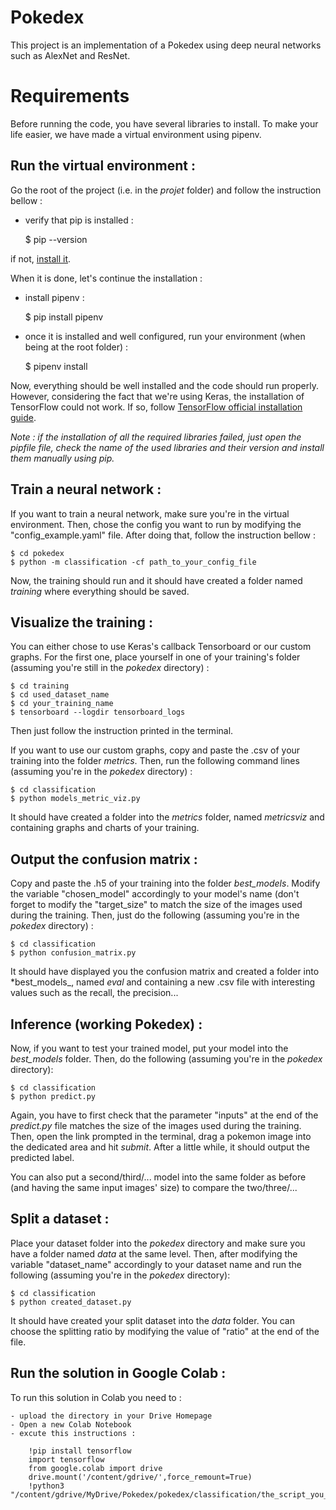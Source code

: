 Pokedex
=====================

This project is an implementation of a Pokedex using deep neural networks such as AlexNet and ResNet.

Requirements
============

Before running the code, you have several libraries to install. To make your life easier, we have made a virtual environment using pipenv.

Run the virtual environment :
-----------

Go the root of the project (i.e. in the *projet* folder) and follow the instruction bellow :

- verify that pip is installed :

    $ pip --version

if not, [install it](https://pip.pypa.io/en/stable/installing/).

When it is done, let's continue the installation :

- install pipenv :

    $ pip install pipenv

- once it is installed and well configured, run your environment (when being at the root folder) :

    $ pipenv install
    
Now, everything should be well installed and the code should run properly. However, considering the fact that we're using Keras,
the installation of TensorFlow could not work. If so, follow [TensorFlow official installation guide](https://www.tensorflow.org/install?hl=fr).

*Note : if the installation of all the required libraries failed, just open the pipfile file, check the name of the used 
libraries and their version and install them manually using pip.*

Train a neural network :
-----------

If you want to train a neural network, make sure you're in the virtual environment. Then, chose the config you want to run by 
modifying the "config_example.yaml" file. After doing that, follow the instruction bellow :

    $ cd pokedex
    $ python -m classification -cf path_to_your_config_file
    
Now, the training should run and it should have created a folder named *training* where everything should be saved.

Visualize the training :
-----------

You can either chose to use Keras's callback Tensorboard or our custom graphs. For the first one, place yourself 
in one of your training's folder (assuming you're still in the *pokedex* directory) :

    $ cd training
    $ cd used_dataset_name
    $ cd your_training_name
    $ tensorboard --logdir tensorboard_logs

Then just follow the instruction printed in the terminal.

If you want to use our custom graphs, copy and paste the .csv of your training into the folder *metrics*. Then, run the 
following command lines (assuming you're in the *pokedex* directory) :

    $ cd classification
    $ python models_metric_viz.py
    
It should have created a folder into the *metrics* folder, named *metricsviz* and containing graphs and charts of your training.

Output the confusion matrix :
-----------

Copy and paste the .h5 of your training into the folder *best_models*. Modify the variable "chosen_model"
accordingly to your model's name (don't forget to modify the "target_size" to match the size of the images used during the
training. Then, just do the following (assuming you're in the *pokedex* directory) :

    $ cd classification
    $ python confusion_matrix.py
    
It should have displayed you the confusion matrix and created a folder into *best_models_, named *eval* and
containing a new .csv file with interesting values such as the recall, the precision...

Inference (working Pokedex) :
-----------

Now, if you want to test your trained model, put your model into the *best_models* folder. Then, do the following 
(assuming you're in the *pokedex* directory):

    $ cd classification
    $ python predict.py
    
Again, you have to first check that the parameter "inputs" at the end of the *predict.py* file matches 
the size of the images used during the training. Then, open the link prompted in the terminal, drag a pokemon image 
into the dedicated area and hit *submit*. After a little while, it should output the predicted label.

You can also put a second/third/... model into the same folder as before (and having the same input images' size) to
compare the two/three/...

Split a dataset :
-----------

Place your dataset folder into the *pokedex* directory and make sure you have a folder named *data* at the same
level. Then, after modifying the variable "dataset_name" accordingly to your dataset name and run the following
(assuming you're in the *pokedex* directory):

    $ cd classification
    $ python created_dataset.py
    
It should have created your split dataset into the *data* folder. You can choose the splitting ratio by modifying the 
value of "ratio" at the end of the file.

Run the solution in Google Colab :
-----------

To run this solution in Colab you need to : 

    - upload the directory in your Drive Homepage
    - Open a new Colab Notebook
    - excute this instructions :
    
        !pip install tensorflow
        import tensorflow
        from google.colab import drive
        drive.mount('/content/gdrive/',force_remount=True)
        !python3 "/content/gdrive/MyDrive/Pokedex/pokedex/classification/the_script_you_want_to_run.py"
